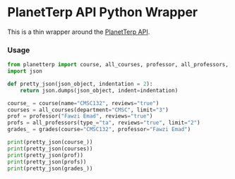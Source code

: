 # PlanetTerp API Python Wrapper

This is a thin wrapper around the [PlanetTerp API](http://api.planetterp.com/).

### Usage

```python
from planetterp import course, all_courses, professor, all_professors, grades
import json

def pretty_json(json_object, indentation = 2):
    return json.dumps(json_object, indent=indentation)

course_ = course(name="CMSC132", reviews="true")
courses = all_courses(department="CMSC", limit="3")
prof = professor("Fawzi Emad", reviews="true")
profs = all_professors(type_="ta", reviews="true", limit="2")
grades_ = grades(course="CMSC132", professor="Fawzi Emad")

print(pretty_json(course_))
print(pretty_json(courses))
print(pretty_json(prof))
print(pretty_json(profs))
print(pretty_json(grades_))
```

